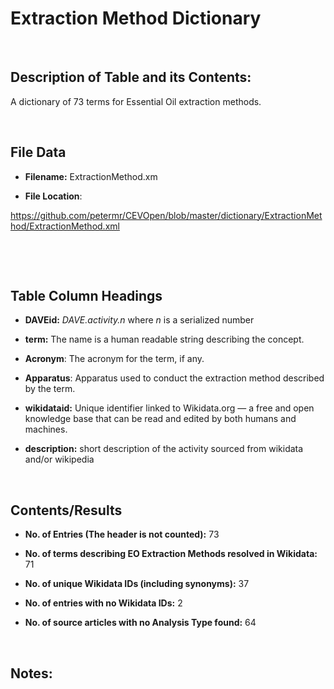 **Extraction Method Dictionary**
================================

 

Description of Table and its Contents:
--------------------------------------

A dictionary of 73 terms for Essential Oil extraction methods.

 

File Data
---------

-   **Filename:** ExtractionMethod.xm

-   **File Location**:

https://github.com/petermr/CEVOpen/blob/master/dictionary/ExtractionMethod/ExtractionMethod.xml

 

 

Table Column Headings
---------------------

-   **DAVEid:** *DAVE.activity.n* where *n* is a serialized number

-   **term:** The name is a human readable string describing the concept.

-   **Acronym**: The acronym for the term, if any.

-   **Apparatus**: Apparatus used to conduct the extraction method described by
    the term.

-   **wikidataid:** Unique identifier linked to Wikidata.org — a free and open
    knowledge base that can be read and edited by both humans and machines.

-   **description:** short description of the activity sourced from wikidata
    and/or wikipedia

 

Contents/Results
----------------

-   **No. of Entries (The header is not counted):** 73

-   **No. of terms describing EO Extraction Methods resolved in Wikidata:** 71

-   **No. of unique Wikidata IDs (including synonyms):** 37

-   **No. of entries with no Wikidata IDs:** 2

-   **No. of source articles with no Analysis Type found:** 64

 

Notes:
------
